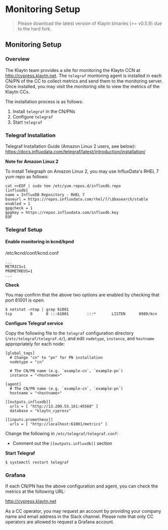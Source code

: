 # Monitoring Setup

> Please download the latest version of Klaytn binaries \(&gt;= v0.5.9\) due to the hard fork.

## Monitoring Setup

### Overview

The Klaytn team provides a site for monitoring the Klaytn CCN at <http://cypress.klaytn.net>. The `telegraf` montoring agent is installed in each CN/PN of the CC to collect metrics and send them to the monitoring server. Once installed, you may visit the monitoring site to view the metrics of the Klaytn CCs.

The installation process is as follows:

1. Install `telegraf` in the CN/PNs
2. Configure `telegraf`
3. Start `telegraf`

### Telegraf Installation

Telegraf Installation Guide \(Amazon Linux 2 users, see below\): <https://docs.influxdata.com/telegraf/latest/introduction/installation/>

**Note for Amazon Linux 2**

To install Telegraph on Amazon Linux 2, you may use InfluxData's RHEL 7 yum repo as follows:

```text
cat <<EOF | sudo tee /etc/yum.repos.d/influxdb.repo
[influxdb]
name = InfluxDB Repository - RHEL 7
baseurl = https://repos.influxdata.com/rhel/7/\$basearch/stable
enabled = 1
gpgcheck = 1
gpgkey = https://repos.influxdata.com/influxdb.key
EOF
```

### Telegraf Setup

#### Enable monitoring in kcnd/kpnd

/etc/kcnd/conf/kcnd.conf

```text
...
METRICS=1
PROMETHEUS=1
...
```

**Check**

You may confirm that the above two options are enabled by checking that port 61001 is open.

```text
$ netstat -ntap | grep 61001
tcp        0      0 :::61001        :::*       LISTEN      8989/kcn
```

**Configure Telegraf service**

Copy the following file to the `telegraf` configuration directory \(`/etc/telegraf/telegraf.d/`\), and edit `nodetype`, `instance`, and `hostname` appropriately for each node:

```text
[global_tags]
  # Change "cn" to "pn" for PN installation
  nodetype = "cn"

  # The CN/PN name (e.g. `example-cn`, `example-pn`)
  instance = "<hostname>"

[agent]
  # The CN/PN name (e.g. `example-cn`, `example-pn`)
  hostname = "<hostname>"

[[outputs.influxdb]]
  urls = [ "http://13.209.53.161:45560" ]
  database = "klaytn_cypress"

[[inputs.prometheus]]
  urls = [ "http://localhost:61001/metrics" ]
```

Change the following in `/etc/telegraf/telegraf.conf`:

* Comment out the `[[outputs.influxdb]]` section

**Start Telegraf**

```text
$ systemctl restart telegraf
```

### Grafana

If each CN/PN has the above configuration and agent, you can check the metrics at the following URL:

<http://cypress.klaytn.net>

As a CC operator, you may request an account by providing your company name and email address in the Slack channel. Please note that only CC operators are allowed to request a Grafana account.